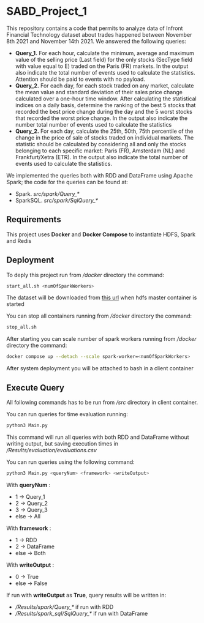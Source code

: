 # SABD_Project_1
This repository contains a code that permits to analyze data of Infront Financial Technology dataset about trades happened between November 8th 2021 and November 14th 2021. We answered the following queries:
* **Query_1.** For each hour, calculate the minimum, average and maximum value of the selling price (Last field) for the only stocks (SecType field with value equal to E) traded on the Paris (FR) markets. In the output
also indicate the total number of events used to calculate the statistics. Attention should be paid to events with no payload.
* **Query_2.** For each day, for each stock traded on any market, calculate the mean value and standard deviation of their sales price change calculated over a one-hour time window. After calculating the statistical indices on a daily basis, determine the ranking of the best 5 stocks that recorded the best price change during the day and the 5 worst stocks that recorded the worst price change. In the output also indicate the number total number of events used to calculate the statistics
* **Query_2.** For each day, calculate the 25th, 50th, 75th percentile of the change in the price of sale of stocks traded on individual markets. The statistic should be calculated by considering all and only the stocks belonging to each specific market: Paris (FR), Amsterdam (NL) and Frankfurt/Xetra (ETR). In the output also indicate the total number of events used to calculate the statistics.

We implemented the queries both with RDD and DataFrame using Apache Spark; the code for the queries can be found at:
* Spark. *src/spark/Query_\**
* SparkSQL. *src/spark/SqlQuery_\**

## Requirements
This project uses **Docker** and **Docker Compose** to instantiate HDFS, Spark and Redis

## Deployment
To deply this project run from */docker* directory the command:
```bash
start_all.sh <numOfSparkWorkers>
```

The dataset will be downloaded from [this url](www.ce.uniroma2.it/courses/sabd2223/project/out500_combined+header.csv) when hdfs master container is started

You can stop all containers running from */docker* directory the command:
```bash
stop_all.sh
```
After starting you can scale number of spark workers running from */docker* directory the command:
```bash
docker compose up --detach --scale spark-worker=<numOfSparkWorkers>
```

After system deployment you will be attached to bash in a client container

## Execute Query
All following commands has to be run from */src* directory in client container.

You can run queries for time evaluation running:
```bash
python3 Main.py
```
This command will run all queries with both RDD and DataFrame without writing output, but saving execution times in */Results/evaluation/evaluations.csv*

You can run queries using the following command:
```bash
python3 Main.py <queryNum> <framework> <writeOutput>
```
With **queryNum** :
* 1 &rarr; Query_1
* 2 &rarr; Query_2
* 3 &rarr; Query_3
* else &rarr; All

With **framework** :
* 1 &rarr; RDD
* 2 &rarr; DataFrame
* else &rarr; Both

With **writeOutput** :
* 0 &rarr; True
* else &rarr; False

If run with **writeOutput** as **True**, query results will be written in:
* */Results/spark/Query_\** if run with RDD
* */Results/spark_sql/SqlQuery_\** if run with DataFrame